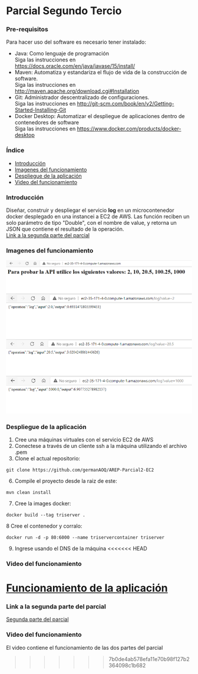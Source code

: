 # Parcial Segundo Tercio
### Pre-requisitos
Para hacer uso del software es necesario tener instalado:
* Java: Como lenguaje de programación                                      
    Siga las instrucciones en https://docs.oracle.com/en/java/javase/15/install/
* Maven: Automatiza y estandariza el flujo de vida de la construcción de software.                 
    Siga las instrucciones en http://maven.apache.org/download.cgi#Installation
* Git: Administrador descentralizado de configuraciones.                     
    Siga las instrucciones en http://git-scm.com/book/en/v2/Getting-Started-Installing-Git
* Docker Desktop: Automatizar el despliegue de aplicaciones dentro de contenedores de software                                   
    Siga las instrucciones en https://www.docker.com/products/docker-desktop
### Índice
* [Introducción](#introducción) 
* [Imagenes del funcionamiento](#imagenes-del-funcionamiento)
* [Despliegue de la aplicación](#despliegue-de-la-aplicación)
* [Video del funcionamiento](#video-del-funcionamiento)
### Introducción 
Diseñar, construir y despliegar el servicio **log** en un microcontenedor docker desplegado en una instancei a EC2 de AWS. Las función reciben un solo parámetro de tipo "Double", con el nombre de value, y retorna
un JSON que contiene el resultado de la operación.                                 
[Link a la segunda parte del parcial](https://github.com/germanAOQ/AREP-Parcial2-Lambda)
### Imagenes del funcionamiento 
![](images/Primera.PNG)
![](images/Segunda.PNG)
![](images/Tercera.PNG)
![](images/Cuarta.PNG)
### Despliegue de la aplicación
1. Cree una máquinas virtuales con el servicio EC2 de AWS
2. Conectese a través de un cliente ssh a la máquina utilizando el archivo .pem
3. Clone el actual repositorio:
```
git clone https://github.com/germanAOQ/AREP-Parcial2-EC2
```

6. Compile el proyecto desde la raiz de este:
```
mvn clean install
```
7. Cree la images docker:
```
docker build --tag triserver .
```
8 Cree el contenedor y corralo:
```
docker run -d -p 80:6000 --name triservercontainer triserver
```
9. Ingrese usando el DNS de la máquina
<<<<<<< HEAD
### Video del funcionamiento 
[Funcionamiento de la aplicación](https://youtu.be/kqAEGH1BhZw)
=======

### Link a la segunda parte del parcial
[Segunda parte del parcial](https://github.com/germanAOQ/AREP-Parcial2-Lambda)
### Video del funcionamiento 
El video contiene el funcionamiento de las dos partes del parcial
>>>>>>> 7b0de4ab578efa11e70b98f127b2364098c1b682
